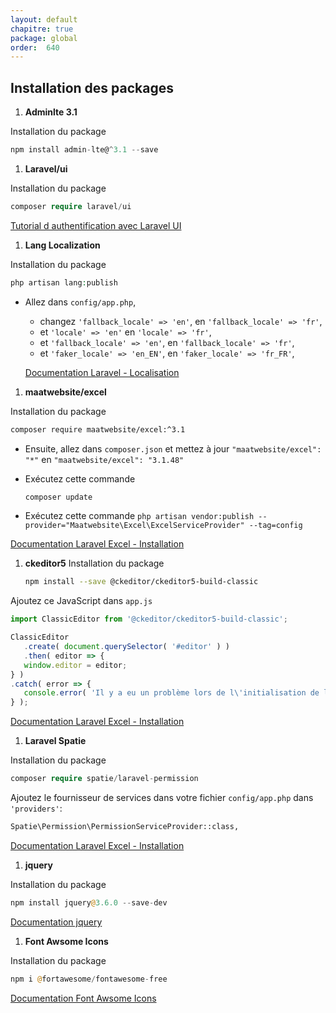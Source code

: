 ```yaml
---
layout: default
chapitre: true
package: global
order:  640
---
```


## Installation des packages

1. **Adminlte 3.1**

Installation du package 
  
   ```js
   npm install admin-lte@^3.1 --save
   ```

1. **Laravel/ui**

Installation du package 

   ```php
   composer require laravel/ui
   ```

[Tutorial d authentification avec Laravel UI](https://medium.com/@online-web-tutor/laravel-10-authentication-with-laravel-ui-tutorial-ce163cce0af7)


1. **Lang Localization**

Installation du package 

   ```php
   php artisan lang:publish
   ```

- Allez dans `config/app.php`, 
  - changez `'fallback_locale' => 'en'`, en `'fallback_locale' => 'fr'`,
  - et `'locale' => 'en'` en `'locale' => 'fr'`,
  - et `'fallback_locale' => 'en'`, en `'fallback_locale' => 'fr'`,
  - et `'faker_locale' => 'en_EN'`, en `'faker_locale' => 'fr_FR'`,

  
   [Documentation Laravel - Localisation](https://laravel.com/docs/11.x/localization#main-content)
   

1. **maatwebsite/excel**

Installation du package 

   ```bash
   composer require maatwebsite/excel:^3.1
   ```

- Ensuite, allez dans `composer.json` et mettez à jour `"maatwebsite/excel": "*"` en `"maatwebsite/excel": "3.1.48"`
- Exécutez cette commande

   ```bash
   composer update
   ```

- Exécutez cette commande `php artisan vendor:publish --provider="Maatwebsite\Excel\ExcelServiceProvider" --tag=config`

[Documentation Laravel Excel - Installation](https://docs.laravel-excel.com/3.1/getting-started/installation.html)

1. **ckeditor5**
Installation du package

   ```bash
   npm install --save @ckeditor/ckeditor5-build-classic
   ```

Ajoutez ce JavaScript dans `app.js`

```js
import ClassicEditor from '@ckeditor/ckeditor5-build-classic';

ClassicEditor
   .create( document.querySelector( '#editor' ) )
   .then( editor => {
   window.editor = editor;
} )
.catch( error => {
   console.error( 'Il y a eu un problème lors de l\'initialisation de l\'éditeur.', error );
} );
   ```

[Documentation Laravel Excel - Installation](https://www.npmjs.com/package/@ckeditor/ckeditor5-build-classic)


1. **Laravel Spatie**

Installation du package 

   ```php
   composer require spatie/laravel-permission
   ```

Ajoutez le fournisseur de services dans votre fichier `config/app.php` dans `'providers'`:

   ```bash
   Spatie\Permission\PermissionServiceProvider::class,
   ```

[Documentation Laravel Excel - Installation](https://spatie.be/docs/laravel-permission/v6/installation-laravel)


1. **jquery**

Installation du package 

   ```php
   npm install jquery@3.6.0 --save-dev
   ```

[Documentation jquery](https://www.npmjs.com/package/jquery)

1. **Font Awsome Icons**

Installation du package 

   ```php
   npm i @fortawesome/fontawesome-free
   ```

[Documentation Font Awsome Icons](https://github.com/FortAwesome/Font-Awesome#documentation)

